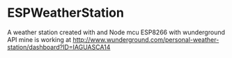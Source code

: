 # ESPWeatherStation
A weather station created with and Node mcu ESP8266 with wunderground API mine is working at http://www.wunderground.com/personal-weather-station/dashboard?ID=IAGUASCA14
